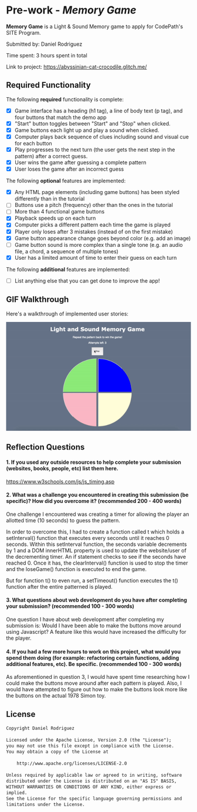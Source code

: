 # Pre-work - *Memory Game*

**Memory Game** is a Light & Sound Memory game to apply for CodePath's SITE Program. 

Submitted by: Daniel Rodriguez

Time spent: 3 hours spent in total

Link to project: https://abyssinian-cat-crocodile.glitch.me/

## Required Functionality

The following **required** functionality is complete:

* [X] Game interface has a heading (h1 tag), a line of body text (p tag), and four buttons that match the demo app
* [X] "Start" button toggles between "Start" and "Stop" when clicked. 
* [X] Game buttons each light up and play a sound when clicked. 
* [X] Computer plays back sequence of clues including sound and visual cue for each button
* [X] Play progresses to the next turn (the user gets the next step in the pattern) after a correct guess. 
* [X] User wins the game after guessing a complete pattern
* [X] User loses the game after an incorrect guess

The following **optional** features are implemented:

* [X] Any HTML page elements (including game buttons) has been styled differently than in the tutorial
* [ ] Buttons use a pitch (frequency) other than the ones in the tutorial
* [ ] More than 4 functional game buttons
* [X] Playback speeds up on each turn
* [X] Computer picks a different pattern each time the game is played
* [X] Player only loses after 3 mistakes (instead of on the first mistake)
* [X] Game button appearance change goes beyond color (e.g. add an image)
* [ ] Game button sound is more complex than a single tone (e.g. an audio file, a chord, a sequence of multiple tones)
* [X] User has a limited amount of time to enter their guess on each turn

The following **additional** features are implemented:

- [ ] List anything else that you can get done to improve the app!

## GIF Walkthrough

Here's a walkthrough of implemented user stories:

![Gif](soundandlightmemorygame.gif)


## Reflection Questions
#### 1. If you used any outside resources to help complete your submission (websites, books, people, etc) list them here. 
https://www.w3schools.com/js/js_timing.asp

#### 2. What was a challenge you encountered in creating this submission (be specific)? How did you overcome it? (recommended 200 - 400 words)

One challenge I encountered was creating a timer for allowing the player an allotted time (10 seconds) to guess the pattern. 

In order to overcome this, I had to create a function called t which holds a setInterval() function that executes every seconds until it reaches 0 seconds. Within this setInterval function, the seconds variable decrements by 1 and a DOM innerHTML property is used to update the website/user of the decrementing timer. An if statement checks to see if the seconds have reached 0. Once it has, the clearInterval() function is used to stop the timer and the loseGame() function is executed to end the game.

But for function t() to even run, a setTimeout() function executes the t() function after the entire patterned is played.

#### 3. What questions about web development do you have after completing your submission? (recommended 100 - 300 words) 

One question I have about web development after completing my submission is:
Would I have been able to make the buttons move around using Javascript? A feature like this would have increased the difficulty for the player.

#### 4. If you had a few more hours to work on this project, what would you spend them doing (for example: refactoring certain functions, adding additional features, etc). Be specific. (recommended 100 - 300 words) 

As aforementioned in question 3, I would have spent time researching how I could make the buttons move around after each pattern is played. Also, I would have attempted to figure out how to make the buttons look more like the buttons on the actual 1978 Simon toy.



## License

    Copyright Daniel Rodriguez

    Licensed under the Apache License, Version 2.0 (the "License");
    you may not use this file except in compliance with the License.
    You may obtain a copy of the License at

        http://www.apache.org/licenses/LICENSE-2.0

    Unless required by applicable law or agreed to in writing, software
    distributed under the License is distributed on an "AS IS" BASIS,
    WITHOUT WARRANTIES OR CONDITIONS OF ANY KIND, either express or implied.
    See the License for the specific language governing permissions and
    limitations under the License.
